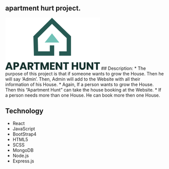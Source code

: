 ## apartment hurt project.
<img src="./src/logos/Logo.png" alt="" />
## Description:	
* The purpose of this project is that if someone wants to grow the House. Then he will say ‘Admin’. Then, Admin will add to the Website with all their information of his House.
* Again, If a person wants to grow the House. Then this “Apartment Hunt” can take the house booking at the Website.
* If a person needs more than one House. He can book more then one House.

## Technology
<ul>
<li>React</li>
<li>JavaScript</li>
<li>BootStrap4</li>
<li>HTML5</li>
<li>SCSS</li>
<li>MongoDB</li>
<li>Node.js</li>
<li>Express.js</li>

</ul>